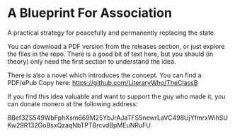 # A Blueprint For Association
A practical strategy for peacefully and permanently replacing the state.

You can download a PDF version from the releases section, or just explore the files in the repo.  There is a good bit of text here, but you should (in theory) only need the first section to understand the idea.

There is also a novel which introduces the concept.  You can find a PDF/ePub Copy here:
https://github.com/LiteraryWho/TheClassB

If you find this idea valuable and want to support the guy who made it, you can donate monero at the following address:

8Bef3ZS549WbFphXsm669M25YbJrAJaTFS5newrLaVC498UjYfmrxWihSUKw29R132GoBsxQzaqNbTPTBrcvdBpMEuNRuFU
